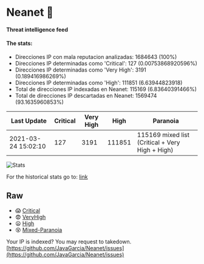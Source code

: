 # Neanet :hocho:
#### Threat intelligence feed
#### The stats:

- Direcciones IP con mala reputacion analizadas: 1684643 (100%)
- Direcciones IP determinadas como 'Critical':  127 (0.00753868920596%)
- Direcciones IP determinadas como 'Very High':  3191 (0.189416986269%)
- Direcciones IP determinadas como 'High':  111851 (6.63944823918)
- Total de direcciones IP indexadas en Neanet:  115169 (6.83640391466%)
- Total de direcciones IP descartadas en Neanet:  1569474 (93.1635960853%)

| Last Update | Critical | Very High | High | Paranoia |
| --- | --- | --- | --- | --- |
| 2021-03-24 15:02:10 | 127 | 3191 | 111851 | 115169 mixed list (Critical + Very High + High)|

![Stats](https://docs.google.com/spreadsheets/d/e/2PACX-1vSnaNMIXVabIpDJjufMlzH7poXnshF3mgd8Is1g9ytUEzVsP5my4Trn8f-xkoLLQ38xpL3HtmUexLo6/pubchart?oid=501124687&format=image)

For the historical stats go to: [link](/stats.csv)
## Raw
- :scream: [Critical](https://raw.githubusercontent.com/JavaGarcia/Neanet/master/blacklists/neanet_critical.txt)
- :fearful: [VeryHigh](https://raw.githubusercontent.com/JavaGarcia/Neanet/master/blacklists/neanet_veryHigh.txtt)
- :frowning: [High](https://raw.githubusercontent.com/JavaGarcia/Neanet/master/blacklists/neanet_high.txt)
- :dizzy_face: [Mixed-Paranoia](https://raw.githubusercontent.com/JavaGarcia/Neanet/master/blacklists/neanet_all.txt)


Your IP is indexed? You may request to takedown. [https://github.com/JavaGarcia/Neanet/issues](https://github.com/JavaGarcia/Neanet/issues)



































































































































































































































































































































































































































































































































































































































































































































































































































































































































































































































































































































































































































































































































































































































































































































































































































































































































































































































































































































































































































































































































































































































































































































































































































































































































































































































































































































































































































































































































































































































































































































































































































































































































































































































































































































































































































































































































































































































































































































































































































































































































































































































































































































































































































































































































































































































































































































































































































































































































































































































































































































































































































































































